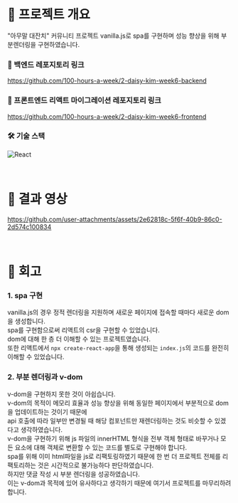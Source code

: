# 📌 프로젝트 개요
"아무말 대잔치" 커뮤니티 프로젝트
vanilla.js로 spa를 구현하며 성능 향상을 위해 부분렌더링을 구현하였습니다.

### 🔗 백엔드 레포지토리 링크
https://github.com/100-hours-a-week/2-daisy-kim-week6-backend

### 🔗 프론트엔드 리액트 마이그레이션 레포지토리 링크
https://github.com/100-hours-a-week/2-daisy-kim-week6-frontend

### 🛠️ 기술 스택
![React](https://img.shields.io/badge/React-61DAFB?style=for-the-badge&logo=react&logoColor=white)

<br>

# 📌 결과 영상
https://github.com/user-attachments/assets/2e62818c-5f6f-40b9-86c0-2d574c100834

<br>

# 📌 회고
### 1. spa 구현
vanilla.js의 경우 정적 렌더링을 지원하며 새로운 페이지에 접속할 때마다 새로운 dom을 생성합니다.<br>
spa를 구현함으로써 리액트의 csr을 구현할 수 있었습니다.<br>
dom에 대해 한 층 더 이해할 수 있는 프로젝트였습니다.<br>
또한 리액트에서 `npx create-react-app`을 통해 생성되는 `index.js`의 코드를 완전히 이해할 수 있었습니다.<br>

### 2. 부분 렌더링과 v-dom
v-dom을 구현하지 못한 것이 아쉽습니다.<br>
v-dom의 목적이 메모리 효율과 성능 향상을 위해 동일한 페이지에서 부분적으로 dom을 업데이트하는 것이기 때문에<br>
api 호출에 따라 일부만 변경될 때 해당 컴포넌트만 재렌더링하는 것도 비슷할 수 있겠다고 생각하였습니다.<br>
v-dom을 구현하기 위해 js 파일의 innerHTML 형식을 전부 객체 형태로 바꾸거나 모든 요소에 대해 객체로 변환할 수 있는 코드를 별도로 구현해야 합니다.<br>
spa를 위해 이미 html파일을 js로 리팩토링하였기 때문에 한 번 더 프로젝트 전체를 리팩토리하는 것은 시간적으로 불가능하다 판단하였습니다.<br>
하지만 댓글 작성 시 부분 렌더링을 성공하였습니다.<br>
이는 v-dom과 목적에 있어 유사하다고 생각하기 때문에 여기서 프로젝트를 마무리하려 합니다.
